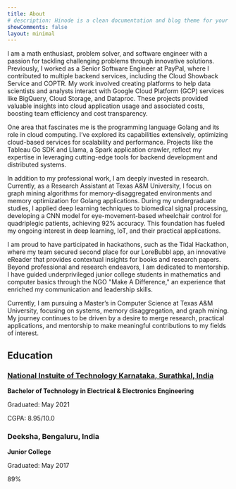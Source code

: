 ```yaml
---
title: About
# description: Hinode is a clean documentation and blog theme for your Hugo site based on Bootstrap 5.
showComments: false
layout: minimal
---
```

I am a math enthusiast, problem solver, and software engineer with a passion for tackling challenging problems through innovative solutions. Previously, I worked as a Senior Software Engineer at PayPal, where I contributed to multiple backend services, including the Cloud Showback Service and COPTR. My work involved creating platforms to help data scientists and analysts interact with Google Cloud Platform (GCP) services like BigQuery, Cloud Storage, and Dataproc. These projects provided valuable insights into cloud application usage and associated costs, boosting team efficiency and cost transparency.

One area that fascinates me is the programming language Golang and its role in cloud computing. I’ve explored its capabilities extensively, optimizing cloud-based services for scalability and performance. Projects like the Tableau Go SDK and Llama, a Spark application crawler, reflect my expertise in leveraging cutting-edge tools for backend development and distributed systems.

In addition to my professional work, I am deeply invested in research. Currently, as a Research Assistant at Texas A&M University, I focus on graph mining algorithms for memory-disaggregated environments and memory optimization for Golang applications. During my undergraduate studies, I applied deep learning techniques to biomedical signal processing, developing a CNN model for eye-movement-based wheelchair control for quadriplegic patients, achieving 92% accuracy. This foundation has fueled my ongoing interest in deep learning, IoT, and their practical applications.

I am proud to have participated in hackathons, such as the Tidal Hackathon, where my team secured second place for our LoreBubbl app, an innovative eReader that provides contextual insights for books and research papers. Beyond professional and research endeavors, I am dedicated to mentorship. I have guided underprivileged junior college students in mathematics and computer basics through the NGO "Make A Difference," an experience that enriched my communication and leadership skills.

Currently, I am pursuing a Master’s in Computer Science at Texas A&M University, focusing on systems, memory disaggregation, and graph mining. My journey continues to be driven by a desire to merge research, practical applications, and mentorship to make meaningful contributions to my fields of interest.

<section>
    <h2>Education</h2>
    <div>
        <h3><a href="https://www.nitk.ac.in/">National Instuite of Technology Karnataka, Surathkal, India</a></h3>
        <p><b>Bachelor of Technology in Electrical & Electronics Engineering</b></p>
        <p>Graduated: May 2021</p>
        <p>CGPA: 8.95/10.0</p>
    </div>
    <div>
        <h3>Deeksha, Bengaluru, India</h3>
        <p><b>Junior College</b></p>
        <p>Graduated: May 2017</p>
        <p>89%</p>
    </div>
</section>

<!-- <p class="text-center"><svg class="img-fluid w-50"><use href="/img/logo_var.svg#logo"></use></svg></p> -->

<!-- <section class="section section-sm mt-5 mb-5">
    <div class="container-fluid">
        <div class="row justify-content-center text-center">
            <div class="col-lg-4">
                <i class="fa-brands fa-bootstrap fa-2xl"></i>
                <h2 class="h4">Bootstrap framework</h2>
                <p>Build fast, responsive sites with Bootstrap 5. Easily customize your site with the source Sass files.</p>
            </div>
            <div class="col-lg-4">
                <i class="fa-solid fa-magnifying-glass fa-2xl"></i>
                <h2 class="h4">Full text search</h2>
                <p>Search your site with FlexSearch, a full-text search library with zero dependencies.</p>
            </div>
            <div class="col-lg-4">
                <i class="fa-solid fa-code fa-2xl"></i>
                <h2 class="h4">Development tools</h2>
                <p>Use Node Package Manager to automate the build process and to keep track of dependencies.</p>
            </div>
        </div>
    </div>
</section> -->

<!-- Additional features include:

* Switching between light mode and dark mode
* Support for multiple languages
* Reusable Bootstrap components through configurable shortcodes and partials
* Versioned documentation, including sidebar navigation and version switcher
* Embedded comments through light-weight integration with GitHub via [utteranc.es]({{< param "links.utterances" >}})
* Reponsive image handling for multiple screen sizes and resolutions
* Optimized search results, scoring 100 points for SEO on [PageSpeed Insights]({{< param "links.pagespeed" >}})
* Secure by default, scoring A+ on [Mozilla Observatory test]({{< param "links.observatory" >}})
{.tickmark} -->
